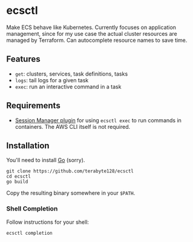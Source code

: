 # ecsctl

Make ECS behave like Kubernetes. Currently focuses on application management, since for my use case the actual cluster resources are managed by Terraform. Can autocomplete resource names to save time.

## Features

* `get`: clusters, services, task definitions, tasks
* `logs`: tail logs for a given task
* `exec`: run an interactive command in a task

## Requirements

* [Session Manager plugin](https://docs.aws.amazon.com/systems-manager/latest/userguide/session-manager-working-with-install-plugin.html) for using `ecsctl exec` to run commands in containers. The AWS CLI itself is not required.

## Installation

You'll need to install [Go](https://go.dev/) (sorry).

```shell
git clone https://github.com/terabyte128/ecsctl
cd ecsctl
go build
```

Copy the resulting binary somewhere in your `$PATH`.

### Shell Completion

Follow instructions for your shell:

```shell
ecsctl completion
```
